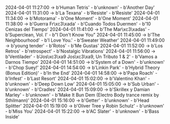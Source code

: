 2024-04-01 11:27:00 -> b'Human Tetris' - b'unknown' - b'Another Day'
2024-04-01 11:31:00 -> b'La Texana' - b'Resiste' - b'Resiste'
2024-04-01 11:34:00 -> b'Motorama' - b'One Moment' - b'One Moment'
2024-04-01 11:38:00 -> b'Guerra Fr\xc3\xada' - b'Cuando Todos Duermen' - b'10 Cenizas del Tiempo'
2024-04-01 11:41:00 -> b'The Mar\xc3\xadas' - b'Superclean, Vol. I' - b"I Don't Know You"
2024-04-01 11:45:00 -> b'The Neighbourhood' - b'I Love You.' - b'Sweater Weather'
2024-04-01 11:49:00 -> b'young tender' - b'Rotos' - b'Me Gustas'
2024-04-01 11:52:00 -> b'Los Retros' - b'retrospect' - b'Nostalgic Vibrations'
2024-04-01 11:56:00 -> b'Ventilader' - b'Jos\xc3\xa9 Jos\xc3\xa9, Un Tributo 1 & 2' - b'Vamos a Darnos Tiempo'
2024-04-01 14:51:00 -> b'System of a Down' - b'unknown' - b'Chop Suey!'
2024-04-01 14:54:00 -> b'Linkin Park' - b'Hybrid Theory (Bonus Edition)' - b'In the End'
2024-04-01 14:58:00 -> b'Papa Roach' - b'Infest' - b'Last Resort'
2024-04-01 15:02:00 -> b'Valentino Khan' - b'unknown' - b'Deep Down Low'
2024-04-01 15:05:00 -> b'Sub Urban' - b'unknown' - b'Cradles'
2024-04-01 15:09:00 -> b'Skrillex y Damian Marley' - b'unknown' - b'Make It Bun Dem (Electro Body trance remix by Sthilmann)'
2024-04-01 15:16:00 -> b'Getter' - b'unknown' - b'Head Splitter'
2024-04-01 15:19:00 -> b'Oliver Tree y Robin Schulz' - b'unknown' - b'Miss You'
2024-04-01 15:22:00 -> b'AC Slater' - b'unknown' - b'Bass Inside'
